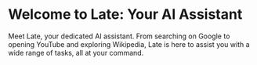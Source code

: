 <h1>Welcome to Late: Your AI Assistant</h1>
<p>Meet Late, your dedicated AI assistant. From searching on Google to opening YouTube and exploring Wikipedia, Late is here to assist you with a wide range of tasks, all at your command.</p>
